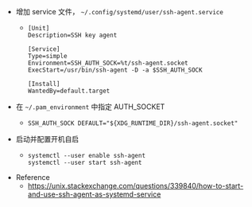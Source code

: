 - 增加 service 文件， `~/.config/systemd/user/ssh-agent.service`
	- ```
	  [Unit]
	  Description=SSH key agent
	  
	  [Service]
	  Type=simple
	  Environment=SSH_AUTH_SOCK=%t/ssh-agent.socket
	  ExecStart=/usr/bin/ssh-agent -D -a $SSH_AUTH_SOCK
	  
	  [Install]
	  WantedBy=default.target
	  ```
- 在 `~/.pam_environment` 中指定 AUTH_SOCKET
	- ```
	  SSH_AUTH_SOCK DEFAULT="${XDG_RUNTIME_DIR}/ssh-agent.socket"
	  ```
- 启动并配置开机自启
	- ```shell
	  systemctl --user enable ssh-agent
	  systemctl --user start ssh-agent
	  ```
- Reference
	- https://unix.stackexchange.com/questions/339840/how-to-start-and-use-ssh-agent-as-systemd-service